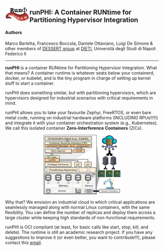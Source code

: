 <p>
  <img src="https://github.com/runphi/runphi_manager/blob/main/logo/runphi_logo_lowres.jpg" width="80" align="left">
  <h2>runPHI: A Container RUNtime for Partitioning Hypervisor Integration</h1>
</p>

#### Authors

Marco Barletta, Francesco Boccola, Daniele Ottaviano, Luigi De Simone & other members of [DESSERT group](https://dessert.unina.it) at [DIETI](www.dieti.unina.it), Università degli Studi di Napoli Federico II

----

**runPHI** is a container RUNtime for Partitioning Hypervisor Integration. 
What that means? A container runtime is whatever seats below your containerd, docker, or kubelet, and is the tiny program in charge of setting up kernel stuff to start a container.

runPHI does something similar, but with partitioning hypervisors, which are hypervisors designed for industrial scenarios with critical requirements in mind.

runPHI allows you to take your favourite Zephyr, FreeRTOS, or even bare metal code, running on industrial hardware platforms (INCLUDING RPUs!!!!!) and integrate it with your container orchestration system (e.g., Kubernetes).
We call this isolated container **Zero-Interference Containers** (ZICs).

<p align="center">
  <img src="https://github.com/runphi/.github/blob/main/imgs/runphi_zic.png" width="50%">
</p>


Why that? We envision an industrial cloud in which critical applications are seamlessly managed along with normal Linux containers, with the same flexibility. You can define the number of replicas and deploy them across a large cluster while keeping high standards of non-functional requirements. 

runPHI is OCI compliant (at least, for basic calls like start, stop, kill, and delete). The runtime is still an academic research project. If you have any suggestions to improve it (or even better, you want to contribute!!!), please contact this [email](mailto:runphi.dessert.unina@gmail.com).
